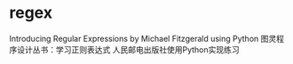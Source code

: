 # regex
Introducing Regular Expressions by Michael Fitzgerald using Python
图灵程序设计丛书：学习正则表达式 人民邮电出版社使用Python实现练习